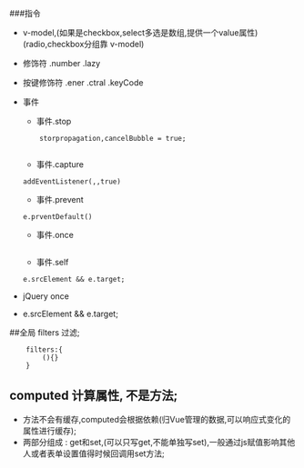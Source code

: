 ###指令
- v-model,(如果是checkbox,select多选是数组,提供一个value属性)(radio,checkbox分组靠 v-model)
-   修饰符 .number .lazy
-   按键修饰符 .ener .ctral .keyCode
-   事件
   
    -   事件.stop
    ```
        storpropagation,cancelBubble = true;
        
    ```
    -   事件.capture
    ```
    addEventListener(,,true)
    ```
    -   事件.prevent
    ```
    e.prventDefault()
    ```
    -   事件.once
    ```
    
    ```
    -   事件.self
    ```
    e.srcElement && e.target;
    ```

-   jQuery once
-   e.srcElement && e.target;


##全局 filters 过滤;
```
    filters:{
        (){}
    }
```

##  computed 计算属性, 不是方法;

-   方法不会有缓存,computed会根据依赖(归Vue管理的数据,可以响应式变化的属性进行缓存);
-   两部分组成 : get和set,(可以只写get,不能单独写set),一般通过js赋值影响其他人或者表单设置值得时候回调用set方法;




















